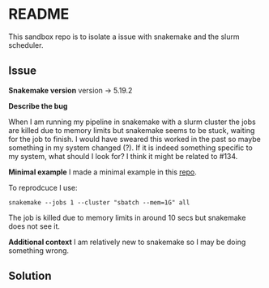 # README

This sandbox repo is to isolate a issue with snakemake and the
slurm scheduler.

## Issue


**Snakemake version**
version -> 5.19.2

**Describe the bug**

When I am running my pipeline in snakemake with a slurm cluster the jobs
are killed due to memory limits but snakemake seems to be stuck, waiting
for the job to finish. I would have sweared this worked in the past so maybe
something in my system changed (?). If it is indeed something specific to my
system, what should I look for? I think it might be related to #134.

**Minimal example**
I made a minimal example in this [repo](https://github.com/davidmasp/snakemake-sandbox).

To reprodcuce I use:

```
snakemake --jobs 1 --cluster "sbatch --mem=1G" all
```

The job is killed due to memory limits in around 10 secs but snakemake does
not see it. 


**Additional context**
I am relatively new to snakemake so I may be doing something wrong.


## Solution


